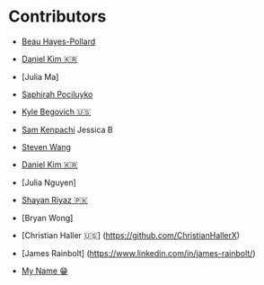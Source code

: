 # Contributors
- [Beau Hayes-Pollard](https://twitter.com/bahburs)
- [Daniel Kim 🇰🇷](https://twitter.com/journeyer_)
- [Julia Ma]
- [Saphirah Pociluyko](https://github.com/sjpcp5)
- [Kyle Begovich 🇺🇸](https://kylebegovich.github.io)
- [Sam Kenpachi](https://samkenpachi011.github.io)
Jessica B
- [Steven Wang](https://github.com/FlyingDutchman1007)

- [Daniel Kim 🇰🇷](https://twitter.com/journeyer_)
- [Julia Nguyen]
- [Shayan Riyaz :pakistan:](https://www.linkedin.com/in/shayan-riyaz/)
- [Bryan Wong]
- [Christian Haller 🇺🇸] (https://github.com/ChristianHallerX)
- [James Rainbolt] (https://www.linkedin.com/in/james-rainbolt/)

- [My Name 😁](https://github.com/bitprj/FirstContributions)
